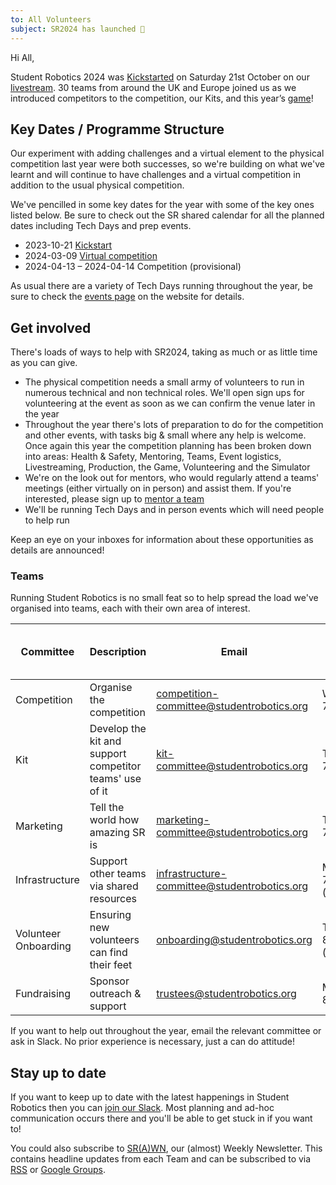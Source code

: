 ```yaml
---
to: All Volunteers
subject: SR2024 has launched 🚀
---
```


Hi All,

Student Robotics 2024 was [Kickstarted][launch-blog] on Saturday 21st October on our [livestream][livestream]. 30 teams from around the UK and Europe joined us as we introduced competitors to the competition, our Kits, and this year’s [game][game-rules]!

[livestream]: https://www.youtube.com/watch?v=sQeEEVy9zvM
[launch-blog]: https://studentrobotics.org/blog/2023-11-01-sr2024-kickstart-and-rules/
[game-rules]: https://studentrobotics.org/docs/rules/

## Key Dates / Programme Structure

Our experiment with adding challenges and a virtual element to the physical competition last year were both successes, so we're building on what we've learnt and will continue to have challenges and a virtual competition in addition to the usual physical competition.

We've pencilled in some key dates for the year with some of the key ones listed below. Be sure to check out the SR shared calendar for all the planned dates including Tech Days and prep events.

- 2023-10-21 [Kickstart](https://studentrobotics.org/events/sr2024/virtual-kickstart/)
- 2024-03-09 [Virtual competition](https://studentrobotics.org/events/sr2024/virtual-competition/)
- 2024-04-13 – 2024-04-14 Competition (provisional)

As usual there are a variety of Tech Days running throughout the year, be sure to check the [events page][events-page] on the website for details.

[events-page]: https://studentrobotics.org/events/

## Get involved

There's loads of ways to help with SR2024, taking as much or as little time as you can give.

- The physical competition needs a small army of volunteers to run in numerous technical and non technical roles. We'll open sign ups for volunteering at the event as soon as we can confirm the venue later in the year
- Throughout the year there's lots of preparation to do for the competition and other events, with tasks big & small where any help is welcome. Once again this year the competition planning has been broken down into areas: Health & Safety, Mentoring, Teams, Event logistics, Livestreaming, Production, the Game, Volunteering and the Simulator
- We're on the look out for mentors, who would regularly attend a teams' meetings (either virtually on in person) and assist them. If you're interested, please sign up to [mentor a team][mentor-signup]
- We'll be running Tech Days and in person events which will need people to help run

Keep an eye on your inboxes for information about these opportunities as details are announced!

[mentor-signup]: https://forms.gle/pigzfQ9LGZvrmjMu6

### Teams

Running Student Robotics is no small feat so to help spread the load we've organised into teams, each with their own area of interest.

Committee| Description | Email | Current Meeting Time (UK time)
---|---|---|---|
Competition | Organise the competition | competition-committee@studentrobotics.org | Wednesday 7:30pm
Kit | Develop the kit and support competitor teams' use of it | kit-committee@studentrobotics.org | Tuesday 7pm
Marketing | Tell the world how amazing SR is | marketing-committee@studentrobotics.org | Thursday 7:30pm
Infrastructure | Support other teams via shared resources | infrastructure-committee@studentrobotics.org | Monday 7:30pm (monthly)
Volunteer Onboarding | Ensuring new volunteers can find their feet | onboarding@studentrobotics.org | Tuesday 8pm (fortnightly)
Fundraising | Sponsor outreach & support | trustees@studentrobotics.org | Monday 8:30pm

If you want to help out throughout the year, email the relevant committee or ask in Slack. No prior experience is necessary, just a can do attitude!

## Stay up to date

If you want to keep up to date with the latest happenings in Student Robotics then you can [join our Slack](https://forms.gle/DsM45qByLA3heZELA). Most planning and ad-hoc communication occurs there and you'll be able to get stuck in if you want to!

You could also subscribe to [SR(A)WN](https://studentrobotics.org/srawn/), our (almost) Weekly Newsletter. This contains headline updates from each Team and can be subscribed to via [RSS](https://studentrobotics.org/srawn/rss.xml) or [Google Groups](https://groups.google.com/g/srawn).
